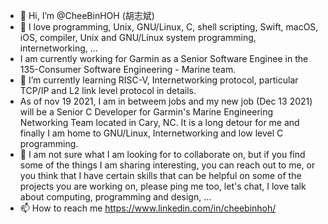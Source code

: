 - 👋 Hi, I’m @CheeBinHOH (胡志斌)
- 👀 I love programming, Unix, GNU/Linux, C, shell scripting, Swift, macOS, iOS, compiler, Unix and GNU/Linux system programming, internetworking, ...
- I am currently working for Garmin as a Senior Software Enginee in the 135-Consumer Software Engineering - Marine team.
- 🌱 I’m currently learning RISC-V, Internetworking protocol, particular TCP/IP and L2 link level protocol in details.
- As of nov 19 2021, I am in betweem jobs and my new job (Dec 13 2021) will be a Senior C Developer for Garmin's Marine Engineering Networking Team located in Cary, NC. It is a long detour for me and finally I am home to GNU/Linux, Internetworking and low level C programming.
- 💞️ I am not sure what I am looking for to collaborate on, but if you find some of the things I am sharing interesting, you can reach out to me, or you think that I have certain skills that can be helpful on some of the projects you are working on, please ping me too, let's chat, I love talk about computing, programming and design, ...
- 📫 How to reach me https://www.linkedin.com/in/cheebinhoh/

<!---
cheebinhoh/cheebinhoh is a ✨ special ✨ repository because its `README.md` (this file) appears on your GitHub profile.
You can click the Preview link to take a look at your changes.
--->
